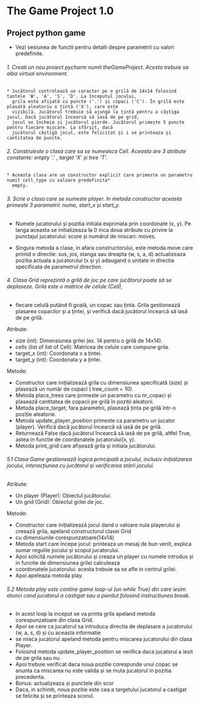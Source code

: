 # The Game Project 1.0
## Project python game
* Vezi sesiunea de functii pentru detalii despre parametrii cu valori predefinite.

###### 1. Creati un nou proiect pycharm numit theGameProject. Acesta trebuie sa aiba virtual environment.

    * Jucătorul controlează un caracter pe o grilă de 14x14 folosind tastele 'W', 'A', 'S', 'D'. La începutul jocului,
      grila este afișată cu puncte ('.') și copaci ('C'). În grilă este plasată aleatoriu o țintă ('X'), care este
      vizibilă. Jucătorul trebuie să ajungă la țintă pentru a câștiga jocul. Dacă jucătorul încearcă să iasă de pe grid,
      jocul se încheie și jucătorul pierde. Jucătorul primește 5 puncte pentru fiecare mișcare. La sfârșit, dacă
      jucătorul câștigă jocul, este felicitat și i se printeaza și cantitatea de puncte.

###### 2. Construieste o clasa care sa se numeasca Cell. Aceasta are 3 atribute constante: empty ‘.’ , target ‘X’ și tree ‘T’.
    * Aceasta clasa are un constructor explicit care primeste un parametru numit cell_type cu valoare predefinita*
      empty.

###### 3. Scrie o clasa care se numeste player. In metoda constructor aceasta primeste 3 parametrii: nume, start_x și start_y.

* Numele jucatorului și pozitia initiala exprimata prin coordonate (x, y). Pe langa aceasta se initializeaza la 0 inca
  doua atribute cu privire la punctajul jucatorului: score și numărul de miscari: moves.


* Singura metoda a clase, in afara constructorului, este metoda move care primid o directie: sus, jos, stanga sau
  dreapta (w, s, a, d) actualizeaza pozitia actuala a jucatorului (x și y) adaugand o unitate in directia specificata de
  parametrul direction.

###### 4. Clasa Grid reprezintă o grilă de joc pe care jucătorul poate să se deplaseze. Grila este o matrice de celule (Cell),

* fiecare celulă putând fi goală, un copac sau ținta. Grila gestionează plasarea copacilor și a țintei, și verifică
  dacă jucătorul încearcă să iasă de pe grilă.

Atribute:

* size (int): Dimensiunea grilei (ex. 14 pentru o grilă de 14x14).
* cells (list of list of Cell): Matricea de celule care compune grila.
* target_x (int): Coordonata x a țintei.
* target_y (int): Coordonata y a țintei.

Metode:

* Constructor care inițializează grila cu dimensiunea specificată (size) și plasează un număr de copaci (
  tree_count = 10).
* Metoda place_trees care primeste un parametru cu nr_copaci și plasează cantitatea de copacii pe grilă în poziții
  aleatorii.
* Metoda place_target, fara parametrii, plasează ținta pe grilă într-o poziție aleatorie.
* Metoda update_player_position primeste ca parametru un jucator (player). Verifică dacă jucătorul încearcă să iasă
  de pe grilă.
* Returnează False dacă jucătorul încearcă să iasă de pe grilă, altfel True, astea in functie de coordonatele
  jucatorului(x, y).
* Metoda print_grid care afișează grila și initiala jucătorului.

###### 5.1 Clasa Game gestionează logica principală a jocului, inclusiv inițializarea jocului, interacțiunea cu jucătorul și verificarea stării jocului.

Atribute:
* Un player (Player): Obiectul jucătorului.
* Un grid (Grid): Obiectul grilei de joc.

Metode:
* Constructor care inițializează jocul dand o valoare nula playerului și creează grila, apeland constructorul clasei Grid 
* cu dimensiunile corespunzatoare(14x14)
* Metoda start care începe jocul: printeaza un mesaj de bun venit, explica sumar regulile jocului și scopul jucatorului. 
* Apoi solicită numele jucătorului și creaza un player cu numele introdus și in functie de dimensiunea grilei calculeaza 
* coordonatele jucatorului: acesta trebuie sa se afle in centrul grilei. 
* Apoi apeleaza metoda play.

###### 5.2 Metoda play este  contine game loop-ul (un while True) din care iesim atunci cand jucatorul a castigat sau a pierdut folosind instructiunea break.

* In acest loop la inceput se va printa grila apeland metoda corespunzatoare din clasa Grid. 
* Apoi se cere ca jucatorul sa introduca directia de deplasare a jucatorului (w, a, s, d) și cu aceasta informatie 
* se misca jucatorul apeland metoda pentru miscarea jucatorului din clasa Player.
* Folosind metoda update_player_position se verifica daca jucatorul a iesit de pe grila sau nu.
* Apoi trebuie verificat daca noua pozitie corespunde unui copac se anunta ca miscarea nu este valida și se muta jucatorul in pozitia precedenta. 
* Bonus: actualizeaza și punctele din scor
* Daca, in schimb, noua pozitie este cea a targetului jucatorul a castigat se felicita și se printeaza scorul.









